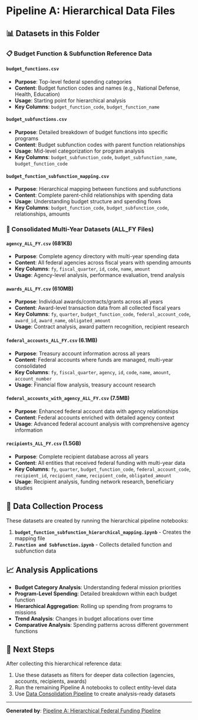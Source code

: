 # Pipeline A: Hierarchical Data Files

## 📊 Datasets in this Folder

### 📋 Budget Function & Subfunction Reference Data

#### `budget_functions.csv`
- **Purpose**: Top-level federal spending categories
- **Content**: Budget function codes and names (e.g., National Defense, Health, Education)
- **Usage**: Starting point for hierarchical analysis
- **Key Columns**: `budget_function_code`, `budget_function_name`

#### `budget_subfunctions.csv`  
- **Purpose**: Detailed breakdown of budget functions into specific programs
- **Content**: Budget subfunction codes with parent function relationships
- **Usage**: Mid-level categorization for program analysis
- **Key Columns**: `budget_subfunction_code`, `budget_subfunction_name`, `budget_function_code`

#### `budget_function_subfunction_mapping.csv`
- **Purpose**: Hierarchical mapping between functions and subfunctions
- **Content**: Complete parent-child relationships with spending data
- **Usage**: Understanding budget structure and spending flows
- **Key Columns**: `budget_function_code`, `budget_subfunction_code`, relationships, amounts

### 🔄 Consolidated Multi-Year Datasets (ALL_FY Files)

#### `agency_ALL_FY.csv` (681KB)
- **Purpose**: Complete agency directory with multi-year spending data
- **Content**: All federal agencies across fiscal years with spending amounts
- **Key Columns**: `fy`, `fiscal_quarter`, `id`, `code`, `name`, `amount`
- **Usage**: Agency-level analysis, performance evaluation, trend analysis

#### `awards_ALL_FY.csv` (610MB)
- **Purpose**: Individual awards/contracts/grants across all years
- **Content**: Award-level transaction data from all collected fiscal years
- **Key Columns**: `fy`, `quarter`, `budget_function_code`, `federal_account_code`, `award_id`, `award_name`, `obligated_amount`
- **Usage**: Contract analysis, award pattern recognition, recipient research

#### `federal_accounts_ALL_FY.csv` (6.1MB)
- **Purpose**: Treasury account information across all years
- **Content**: Federal accounts where funds are managed, multi-year consolidated
- **Key Columns**: `fy`, `fiscal_quarter`, `agency`, `id`, `code`, `name`, `amount`, `account_number`
- **Usage**: Financial flow analysis, treasury account research

#### `federal_accounts_with_agency_ALL_FY.csv` (7.5MB)
- **Purpose**: Enhanced federal account data with agency relationships
- **Content**: Federal accounts enriched with detailed agency context
- **Usage**: Advanced federal account analysis with comprehensive agency information

#### `recipients_ALL_FY.csv` (1.5GB)
- **Purpose**: Complete recipient database across all years
- **Content**: All entities that received federal funding with multi-year data
- **Key Columns**: `fy`, `quarter`, `budget_function_code`, `federal_account_code`, `recipient_id`, `recipient_name`, `recipient_code`, `obligated_amount`
- **Usage**: Recipient analysis, funding network research, beneficiary studies

## 🔄 Data Collection Process

These datasets are created by running the hierarchical pipeline notebooks:

1. **`budget_function_subfunction_hierarchical_mapping.ipynb`** - Creates the mapping file
2. **`Function and Subfunction.ipynb`** - Collects detailed function and subfunction data

## 📈 Analysis Applications

- **Budget Category Analysis**: Understanding federal mission priorities
- **Program-Level Spending**: Detailed breakdown within each budget function  
- **Hierarchical Aggregation**: Rolling up spending from programs to missions
- **Trend Analysis**: Changes in budget allocations over time
- **Comparative Analysis**: Spending patterns across different government functions

## 🔗 Next Steps

After collecting this hierarchical reference data:
1. Use these datasets as filters for deeper data collection (agencies, accounts, recipients, awards)
2. Run the remaining Pipeline A notebooks to collect entity-level data
3. Use [Data Consolidation Pipeline](../../data-consolidation/) to create analysis-ready datasets

---

**Generated by**: [Pipeline A: Hierarchical Federal Funding Pipeline](../)
